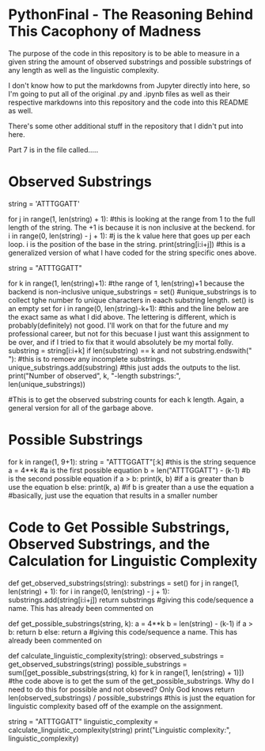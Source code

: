 # PythonFinal - The Reasoning Behind This Cacophony of Madness 

The purpose of the code in this repository is to be able to measure in a given string the amount of observed substrings and possible substrings of any length as well as the linguistic complexity. 

I don't know how to put the markdowns from Jupyter directly into here, so I'm going to put all of the original .py and .ipynb files as well as their respective markdowns into this repository and the code into this README as well. 

There's some other additional stuff in the repository that I didn't put into here. 

Part 7 is in the file called.....

# Observed Substrings 
string = 'ATTTGGATT'

for j in range(1, len(string) + 1): #this is looking at the range from 1 to the full length of the string. The +1 is because it is non inclusive at the beckend. 
    for i in range(0, len(string) - j + 1): #j is the k value here that goes up per each loop. i is the position of the base in the string. 
        print(string[i:i+j]) 
#this is a generalized version of what I have coded for the string specific ones above. 

string = "ATTTGGATT"

for k in range(1, len(string)+1): #the range of 1, len(string)+1 because the backend is non-inclusive
    unique_substrings = set() #unique_substrings is to collect tghe number fo unique characters in eaach substring length. set() is an empty set 
    for i in range(0, len(string)-k+1): #this and the line below are the exact same as what I did above. The lettering is different, which is probably(definitely) not good. I'll work on that for the future and my professional career, but not for this becuase I just want this assignment to be over, and if I tried to fix that it would absolutely be my mortal folly. 
        substring = string[i:i+k]
        if len(substring) == k and not substring.endswith(" "): #this is to remoev any incomplete substrings. 
            unique_substrings.add(substring) #this just adds the outputs to the list. 
    print("Number of observed", k, "-length substrings:", len(unique_substrings))
    
#This is to get the observed substring counts for each k length. Again, a general version for all of the garbage above. 

# Possible Substrings 
for k in range(1, 9+1):
    string = "ATTTGGATT"[:k] #this is the string sequence 
    a = 4**k #a is the first possible equation
    b = len("ATTTGGATT") - (k-1) #b is the second possible equation
    if a > b: 
        print(k, b) #if a is greater than b use the equation b 
    else:
        print(k, a) #if b is greater than a use the equation a 
#basically, just use the equation that results in a smaller number 

# Code to Get Possible Substrings, Observed Substrings, and the Calculation for Linguistic Complexity 
def get_observed_substrings(string):
    substrings = set()
    for j in range(1, len(string) + 1):
        for i in range(0, len(string) - j + 1):
            substrings.add(string[i:i+j])
    return substrings
#giving this code/sequence a name. This has already been commented on 

def get_possible_substrings(string, k):
    a = 4**k
    b = len(string) - (k-1)
    if a > b:
        return b
    else:
        return a
#giving this code/sequence a name. This has already been commented on 
    
def calculate_linguistic_complexity(string):
    observed_substrings = get_observed_substrings(string)
    possible_substrings = sum([get_possible_substrings(string, k) for k in range(1, len(string) + 1)])
    #the code above is to get the sum of the get_possible_substrings. Why do I need to do this for possible and not obseved? Only God knows 
    return len(observed_substrings) / possible_substrings #this is just the equation for linguistic complexity based off of the example on the assignment. 

string = "ATTTGGATT"
linguistic_complexity = calculate_linguistic_complexity(string)
print("Linguistic complexity:", linguistic_complexity)
